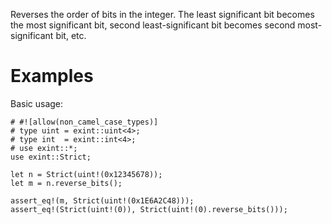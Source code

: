Reverses the order of bits in the integer. The least significant bit becomes the
most significant bit, second least-significant bit becomes second
most-significant bit, etc.

# Examples

Basic usage:

```
# #![allow(non_camel_case_types)]
# type uint = exint::uint<4>;
# type int  = exint::int<4>;
# use exint::*;
use exint::Strict;

let n = Strict(uint!(0x12345678));
let m = n.reverse_bits();

assert_eq!(m, Strict(uint!(0x1E6A2C48)));
assert_eq!(Strict(uint!(0)), Strict(uint!(0).reverse_bits()));
```
